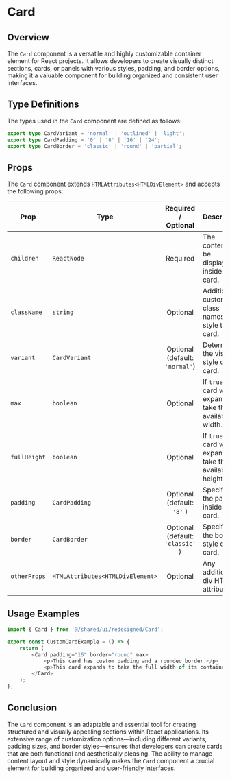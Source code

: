 # Card
## Overview
The `Card` component is a versatile and highly customizable container element for React projects. It allows developers to create visually distinct sections, cards, or panels with various styles, padding, and border options, making it a valuable component for building organized and consistent user interfaces.

## Type Definitions
The types used in the `Card` component are defined as follows:

```typescript
export type CardVariant = 'normal' | 'outlined' | 'light';
export type CardPadding = '0' | '8' | '16' | '24';
export type CardBorder = 'classic' | 'round' | 'partial';
```
## Props
The `Card` component extends `HTMLAttributes<HTMLDivElement>` and accepts the following props:

| Prop         | Type                                        |       Required / Optional        | Description                                                        |
|--------------|---------------------------------------------|:--------------------------------:|--------------------------------------------------------------------|
| `children`   | `ReactNode`                                 |             Required             | The content to be displayed inside the card.                       |
| `className`  | `string`                                    |             Optional             | Additional custom class names to style the card.                   |
| `variant`    | `CardVariant` |  Optional <br/>(default: `'normal'`)  | Determines the visual style of the card.                           |
| `max`        | `boolean`                                   |             Optional             | If `true`, the card will expand to take the full available width.  |
| `fullHeight` | `boolean`                                   |             Optional             | If `true`, the card will expand to take the full available height. |
| `padding`    | `CardPadding`                                   |    Optional <br/>(default: `'8'` )    | Specifies the padding inside the card.                             |
| `border`     | `CardBorder`                                   | Optional <br/>(default: `'classic'` ) | Specifies the border style of the card.                            |
| `otherProps` | `HTMLAttributes<HTMLDivElement>`   |             Optional             | Any additional div HTML attributes.                                |

## Usage Examples 
```typescript jsx
import { Card } from '@/shared/ui/redesigned/Card';

export const CustomCardExample = () => {
    return (
        <Card padding="16" border="round" max>
            <p>This card has custom padding and a rounded border.</p>
            <p>This card expands to take the full width of its container.</p>
        </Card>
    );
};
```
## Conclusion 
The `Card` component is an adaptable and essential tool for creating structured and visually appealing sections within React applications. Its extensive range of customization options—including different variants, padding sizes, and border styles—ensures that developers can create cards that are both functional and aesthetically pleasing. The ability to manage content layout and style dynamically makes the `Card` component a crucial element for building organized and user-friendly interfaces.
